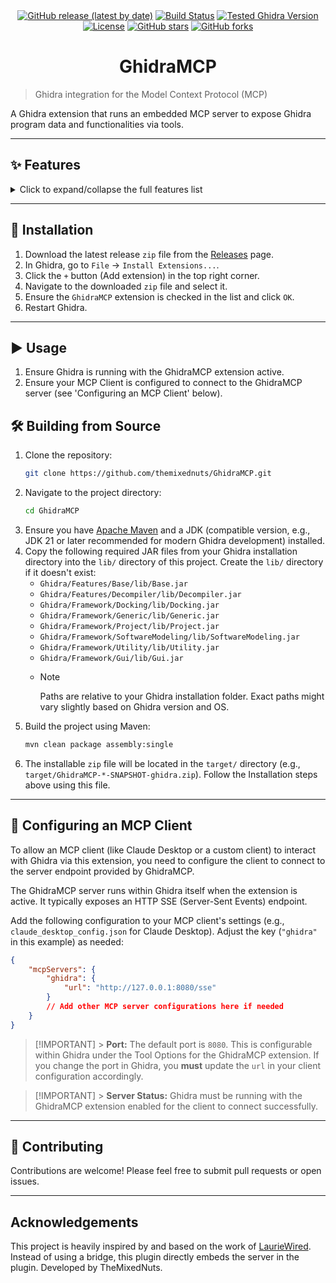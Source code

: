 <div align="center">
  <a href="https://github.com/themixednuts/GhidraMCP/releases"><img src="https://img.shields.io/github/v/release/themixednuts/GhidraMCP?label=latest%20release&style=flat-square" alt="GitHub release (latest by date)"></a>
  <a href="https://github.com/themixednuts/GhidraMCP/actions/workflows/build.yml"><img src="https://img.shields.io/github/actions/workflow/status/themixednuts/GhidraMCP/build.yml?style=flat-square" alt="Build Status"></a>
  <a href="#"><img src="https://img.shields.io/badge/Ghidra-11.3.2-blue?style=flat-square" alt="Tested Ghidra Version"></a>
  <a href="LICENSE"><img src="https://img.shields.io/badge/License-Apache%202.0-blue.svg?style=flat-square" alt="License"></a>
  <a href="https://github.com/themixednuts/GhidraMCP/stargazers"><img src="https://img.shields.io/github/stars/themixednuts/GhidraMCP?style=flat-square" alt="GitHub stars"></a>
  <a href="https://github.com/themixednuts/GhidraMCP/network/members"><img src="https://img.shields.io/github/forks/themixednuts/GhidraMCP?style=flat-square" alt="GitHub forks"></a>
</div>

<!-- Optional: Add a project logo here -->
<!-- <p align="center">
  <img src="PATH_TO_YOUR_LOGO.png" alt="GhidraMCP Logo" width="200"/>
</p> -->

<h1 align="center">GhidraMCP</h1>

> Ghidra integration for the Model Context Protocol (MCP)

A Ghidra extension that runs an embedded MCP server to expose Ghidra program data and functionalities via tools.

---

## ✨ Features

<details>
<summary>Click to expand/collapse the full features list</summary>

This extension exposes various Ghidra functionalities to MCP clients, grouped by category:

> [!TIP]
> To help manage limits on the number of enabled tools in some MCP clients, 'grouped' tools are available. These combine multiple related operations (e.g., several function operations) into a single tool interface. You can find links to these grouped tools in the category headers below (e.g., **Functions** - [`grouped`](src/main/java/com/themixednuts/tools/grouped/GroupedFunctionOperationsTool.java)).

### Project Management ([`grouped`](src/main/java/com/themixednuts/tools/grouped/GroupedProjectManagementOperationsTool.java))

- [x] List open programs/files: [`GhidraListFilesTool`](src/main/java/com/themixednuts/tools/projectmanagement/GhidraListFilesTool.java)
- [x] Get current program info: [`GhidraGetCurrentProgramInfoTool`](src/main/java/com/themixednuts/tools/projectmanagement/GhidraGetCurrentProgramInfoTool.java)
- [x] List bookmarks: [`GhidraListBookmarksTool`](src/main/java/com/themixednuts/tools/projectmanagement/GhidraListBookmarksTool.java)
- [x] Add bookmark: [`GhidraAddBookmarkTool`](src/main/java/com/themixednuts/tools/projectmanagement/GhidraAddBookmarkTool.java)
- [x] Remove bookmark: [`GhidraRemoveBookmarkTool`](src/main/java/com/themixednuts/tools/projectmanagement/GhidraRemoveBookmarkTool.java)
- [x] List Ghidra scripts: [`GhidraListScriptsTool`](src/main/java/com/themixednuts/tools/projectmanagement/GhidraListScriptsTool.java)
- [x] Run Ghidra script: [`GhidraRunScriptTool`](src/main/java/com/themixednuts/tools/projectmanagement/GhidraRunScriptTool.java)

### Functions ([`grouped`](src/main/java/com/themixednuts/tools/grouped/GroupedFunctionOperationsTool.java))

- [x] List functions: [`GhidraListFunctionNamesTool`](src/main/java/com/themixednuts/tools/functions/GhidraListFunctionNamesTool.java)
- [x] Get function details by name ([`GhidraGetFunctionByNameTool`](src/main/java/com/themixednuts/tools/functions/GhidraGetFunctionByNameTool.java)) or address ([`GhidraGetFunctionByAddressTool`](src/main/java/com/themixednuts/tools/functions/GhidraGetFunctionByAddressTool.java))
- [x] Get function containing location: [`GhidraGetFunctionContainingLocationTool`](src/main/java/com/themixednuts/tools/functions/GhidraGetFunctionContainingLocationTool.java)
- [x] Get current function: [`GhidraGetCurrentFunctionTool`](src/main/java/com/themixednuts/tools/functions/GhidraGetCurrentFunctionTool.java)
- [x] Rename function by name ([`GhidraRenameFunctionByNameTool`](src/main/java/com/themixednuts/tools/functions/GhidraRenameFunctionByNameTool.java)) or address ([`GhidraRenameFunctionByAddressTool`](src/main/java/com/themixednuts/tools/functions/GhidraRenameFunctionByAddressTool.java))
- [x] List symbols in function: [`GhidraListSymbolsInFunctionTool`](src/main/java/com/themixednuts/tools/functions/GhidraListSymbolsInFunctionTool.java)
- [x] Get symbol by name in function: [`GhidraGetSymbolByNameInFunctionTool`](src/main/java/com/themixednuts/tools/functions/GhidraGetSymbolByNameInFunctionTool.java)
- [x] Rename symbol in function: [`GhidraRenameSymbolInFunctionTool`](src/main/java/com/themixednuts/tools/functions/GhidraRenameSymbolInFunctionTool.java)
- [x] Change symbol data type in function: [`GhidraChangeSymbolDataTypeInFunctionTool`](src/main/java/com/themixednuts/tools/functions/GhidraChangeSymbolDataTypeInFunctionTool.java)
- [x] Get/Set function comments (Use [`GhidraGetCommentAtAddressTool`](src/main/java/com/themixednuts/tools/symbols/GhidraGetCommentAtAddressTool.java) / [`GhidraSetCommentAtAddressTool`](src/main/java/com/themixednuts/tools/symbols/GhidraSetCommentAtAddressTool.java) at entry point)
- [x] Add function: [`GhidraAddFunctionTool`](src/main/java/com/themixednuts/tools/functions/GhidraAddFunctionTool.java)
- [x] Remove function: [`GhidraRemoveFunctionTool`](src/main/java/com/themixednuts/tools/functions/GhidraRemoveFunctionTool.java)
- [x] Update function prototype/signature: [`GhidraUpdateFunctionPrototypeTool`](src/main/java/com/themixednuts/tools/functions/GhidraUpdateFunctionPrototypeTool.java)
- [x] Decompile function by name: [`GhidraDecompileFunctionByNameTool`](src/main/java/com/themixednuts/tools/decompiler/GhidraDecompileFunctionByNameTool.java)

### Symbols & Labels ([`grouped`](src/main/java/com/themixednuts/tools/grouped/GroupedSymbolOperationsTool.java))

- [x] List defined strings: [`GhidraGetDefinedStringsTool`](src/main/java/com/themixednuts/tools/symbols/GhidraGetDefinedStringsTool.java)
- [x] List namespaces: [`GhidraListNamespacesTool`](src/main/java/com/themixednuts/tools/symbols/GhidraListNamespacesTool.java)
- [x] Set comment at address: [`GhidraSetCommentAtAddressTool`](src/main/java/com/themixednuts/tools/symbols/GhidraSetCommentAtAddressTool.java)
- [x] Get comment at address: [`GhidraGetCommentAtAddressTool`](src/main/java/com/themixednuts/tools/symbols/GhidraGetCommentAtAddressTool.java)
- [x] Rename data at address: [`GhidraRenameDataAtAddressTool`](src/main/java/com/themixednuts/tools/symbols/GhidraRenameDataAtAddressTool.java)
- [x] Clear symbol at address: [`GhidraClearSymbolTool`](src/main/java/com/themixednuts/tools/symbols/GhidraClearSymbolTool.java)
- [x] List all symbols: [`GhidraListAllSymbolsTool`](src/main/java/com/themixednuts/tools/symbols/GhidraListAllSymbolsTool.java)
- [x] Add label at address: [`GhidraAddLabelTool`](src/main/java/com/themixednuts/tools/symbols/GhidraAddLabelTool.java)
- [x] Remove label at address: [`GhidraRemoveLabelTool`](src/main/java/com/themixednuts/tools/symbols/GhidraRemoveLabelTool.java)

### Data Types ([`grouped`](src/main/java/com/themixednuts/tools/grouped/GroupedDatatypeOperationsTool.java))

- [x] List data types: [`GhidraListDataTypesTool`](src/main/java/com/themixednuts/tools/datatypes/GhidraListDataTypesTool.java)
- [x] List categories: [`GhidraListCategoriesTool`](src/main/java/com/themixednuts/tools/datatypes/GhidraListCategoriesTool.java)
- [x] Create category: [`GhidraCreateCategoryTool`](src/main/java/com/themixednuts/tools/datatypes/GhidraCreateCategoryTool.java)
- [x] Rename category: [`GhidraRenameCategoryTool`](src/main/java/com/themixednuts/tools/datatypes/GhidraRenameCategoryTool.java)
- [x] Delete category: [`GhidraDeleteCategoryTool`](src/main/java/com/themixednuts/tools/datatypes/GhidraDeleteCategoryTool.java)
- [x] Move category: [`GhidraMoveCategoryTool`](src/main/java/com/themixednuts/tools/datatypes/GhidraMoveCategoryTool.java)
- [x] List namespaces: [`GhidraListNamespacesTool`](src/main/java/com/themixednuts/tools/symbols/GhidraListNamespacesTool.java)
- [x] List class names: [`GhidraListClassNamesTool`](src/main/java/com/themixednuts/tools/datatypes/GhidraListClassNamesTool.java)
- [x] List defined structures/enums (Covered by [`GhidraListDataTypesTool`](src/main/java/com/themixednuts/tools/datatypes/GhidraListDataTypesTool.java))
- [x] Get struct definition: [`GhidraGetStructDefinitionTool`](src/main/java/com/themixednuts/tools/datatypes/GhidraGetStructDefinitionTool.java)
- [x] Get enum definition: [`GhidraGetEnumDefinitionTool`](src/main/java/com/themixednuts/tools/datatypes/GhidraGetEnumDefinitionTool.java)
- [x] Get union definition: [`GhidraGetUnionDefinitionTool`](src/main/java/com/themixednuts/tools/datatypes/GhidraGetUnionDefinitionTool.java)
- [x] Get typedef definition: [`GhidraGetTypeDefDefinitionTool`](src/main/java/com/themixednuts/tools/datatypes/GhidraGetTypeDefDefinitionTool.java)
- [x] Get function definition: [`GhidraGetFunctionDefinitionTool`](src/main/java/com/themixednuts/tools/datatypes/GhidraGetFunctionDefinitionTool.java)
- [x] Create struct: [`GhidraCreateStructTool`](src/main/java/com/themixednuts/tools/datatypes/GhidraCreateStructTool.java)
- [x] Create enum: [`GhidraCreateEnumTool`](src/main/java/com/themixednuts/tools/datatypes/GhidraCreateEnumTool.java)
- [x] Create union: [`GhidraCreateUnionTool`](src/main/java/com/themixednuts/tools/datatypes/GhidraCreateUnionTool.java)
- [x] Create typedef: [`GhidraCreateTypeDefTool`](src/main/java/com/themixednuts/tools/datatypes/GhidraCreateTypeDefTool.java)
- [x] Create function definition: [`GhidraCreateFunctionDefinitionTool`](src/main/java/com/themixednuts/tools/datatypes/GhidraCreateFunctionDefinitionTool.java)
- [x] Modify structs (Add/Edit/Delete members): [`GhidraAddStructMemberTool`](src/main/java/com/themixednuts/tools/datatypes/GhidraAddStructMemberTool.java), [`GhidraEditStructMemberTool`](src/main/java/com/themixednuts/tools/datatypes/GhidraEditStructMemberTool.java), [`GhidraDeleteStructMemberTool`](src/main/java/com/themixednuts/tools/datatypes/GhidraDeleteStructMemberTool.java)
- [x] Modify enums (Add/Edit/Delete entries): [`GhidraAddEnumEntryTool`](src/main/java/com/themixednuts/tools/datatypes/GhidraAddEnumEntryTool.java), [`GhidraEditEnumEntryTool`](src/main/java/com/themixednuts/tools/datatypes/GhidraEditEnumEntryTool.java), [`GhidraDeleteEnumEntryTool`](src/main/java/com/themixednuts/tools/datatypes/GhidraDeleteEnumEntryTool.java)
- [x] Modify unions (Add members): [`GhidraAddUnionMemberTool`](src/main/java/com/themixednuts/tools/datatypes/GhidraAddUnionMemberTool.java)
- [x] Modify function definitions: [`GhidraUpdateFunctionDefinitionTool`](src/main/java/com/themixednuts/tools/datatypes/GhidraUpdateFunctionDefinitionTool.java)
- [x] Modify typedefs: [`GhidraUpdateTypeDefTool`](src/main/java/com/themixednuts/tools/datatypes/GhidraUpdateTypeDefTool.java)
- [x] Rename data types: [`GhidraRenameDataTypeTool`](src/main/java/com/themixednuts/tools/datatypes/GhidraRenameDataTypeTool.java)
- [x] Delete data types: [`GhidraDeleteDataTypeTool`](src/main/java/com/themixednuts/tools/datatypes/GhidraDeleteDataTypeTool.java)
- [x] Apply data type at address: [`GhidraApplyDataTypeTool`](src/main/java/com/themixednuts/tools/datatypes/GhidraApplyDataTypeTool.java)

### Memory & Addresses ([`grouped`](src/main/java/com/themixednuts/tools/grouped/GroupedMemoryOperationsTool.java))

- [x] List segments: [`GhidraListSegmentsTool`](src/main/java/com/themixednuts/tools/memory/GhidraListSegmentsTool.java)
- [x] Get current address: [`GhidraGetCurrentAddressTool`](src/main/java/com/themixednuts/tools/memory/GhidraGetCurrentAddressTool.java)
- [x] Read bytes from address: [`GhidraReadBytesTool`](src/main/java/com/themixednuts/tools/memory/GhidraReadBytesTool.java)
- [x] Write bytes to address (Patching): [`GhidraWriteBytesTool`](src/main/java/com/themixednuts/tools/memory/GhidraWriteBytesTool.java)
- [x] Search memory: [`GhidraSearchMemoryTool`](src/main/java/com/themixednuts/tools/memory/GhidraSearchMemoryTool.java)
- [x] Get XRefs _to_ address: [`GhidraGetXRefsToTool`](src/main/java/com/themixednuts/tools/memory/GhidraGetXRefsToTool.java)
- [x] Get XRefs _from_ address: [`GhidraGetXRefsFromTool`](src/main/java/com/themixednuts/tools/memory/GhidraGetXRefsFromTool.java)
- [x] List imports: [`GhidraListImportsTool`](src/main/java/com/themixednuts/tools/memory/GhidraListImportsTool.java)

### Decompiler ([`grouped`](src/main/java/com/themixednuts/tools/grouped/GroupedDecompilerOperationsTool.java))

- [x] Decompile function by name: [`GhidraDecompileFunctionByNameTool`](src/main/java/com/themixednuts/tools/decompiler/GhidraDecompileFunctionByNameTool.java)

### Analysis & Scripting ([`grouped`](src/main/java/com/themixednuts/tools/grouped/GroupedAnalysisOperationsTool.java))

- [x] Trigger auto-analysis: [`GhidraTriggerAnalysisTool`](src/main/java/com/themixednuts/tools/projectmanagement/GhidraTriggerAnalysisTool.java)

</details>

---

## 🚀 Installation

1.  Download the latest release `zip` file from the [Releases](https://github.com/themixednuts/GhidraMCP/releases) page.
2.  In Ghidra, go to `File` -> `Install Extensions...`.
3.  Click the `+` button (Add extension) in the top right corner.
4.  Navigate to the downloaded `zip` file and select it.
5.  Ensure the `GhidraMCP` extension is checked in the list and click `OK`.
6.  Restart Ghidra.

---

## ▶️ Usage

1.  Ensure Ghidra is running with the GhidraMCP extension active.
2.  Ensure your MCP Client is configured to connect to the GhidraMCP server (see 'Configuring an MCP Client' below).

## 🛠️ Building from Source

1.  Clone the repository:
    ```bash
    git clone https://github.com/themixednuts/GhidraMCP.git
    ```
2.  Navigate to the project directory:
    ```bash
    cd GhidraMCP
    ```
3.  Ensure you have [Apache Maven](https://maven.apache.org/install.html) and a JDK (compatible version, e.g., JDK 21 or later recommended for modern Ghidra development) installed.
4.  Copy the following required JAR files from your Ghidra installation directory into the `lib/` directory of this project. Create the `lib/` directory if it doesn't exist:
    - `Ghidra/Features/Base/lib/Base.jar`
    - `Ghidra/Features/Decompiler/lib/Decompiler.jar`
    - `Ghidra/Framework/Docking/lib/Docking.jar`
    - `Ghidra/Framework/Generic/lib/Generic.jar`
    - `Ghidra/Framework/Project/lib/Project.jar`
    - `Ghidra/Framework/SoftwareModeling/lib/SoftwareModeling.jar`
    - `Ghidra/Framework/Utility/lib/Utility.jar`
    - `Ghidra/Framework/Gui/lib/Gui.jar`
    - > [!NOTE]
      > Paths are relative to your Ghidra installation folder. Exact paths might vary slightly based on Ghidra version and OS.
5.  Build the project using Maven:
    ```bash
    mvn clean package assembly:single
    ```
6.  The installable `zip` file will be located in the `target/` directory (e.g., `target/GhidraMCP-*-SNAPSHOT-ghidra.zip`). Follow the Installation steps above using this file.

---

## 🔌 Configuring an MCP Client

To allow an MCP client (like Claude Desktop or a custom client) to interact with Ghidra via this extension, you need to configure the client to connect to the server endpoint provided by GhidraMCP.

The GhidraMCP server runs within Ghidra itself when the extension is active. It typically exposes an HTTP SSE (Server-Sent Events) endpoint.

Add the following configuration to your MCP client's settings (e.g., `claude_desktop_config.json` for Claude Desktop). Adjust the key (`"ghidra"` in this example) as needed:

```json
{
	"mcpServers": {
		"ghidra": {
			"url": "http://127.0.0.1:8080/sse"
		}
		// Add other MCP server configurations here if needed
	}
}
```

> [!IMPORTANT] > **Port:** The default port is `8080`. This is configurable within Ghidra under the Tool Options for the GhidraMCP extension. If you change the port in Ghidra, you **must** update the `url` in your client configuration accordingly.

> [!IMPORTANT] > **Server Status:** Ghidra must be running with the GhidraMCP extension enabled for the client to connect successfully.

---

## 🤝 Contributing

Contributions are welcome! Please feel free to submit pull requests or open issues.

---

## Acknowledgements

This project is heavily inspired by and based on the work of [LaurieWired](https://github.com/LaurieWired). Instead of using a bridge, this plugin directly embeds the server in the plugin. Developed by TheMixedNuts.
